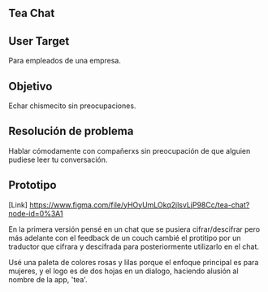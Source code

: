 ## Tea Chat

## User Target
Para empleados de una empresa.

## Objetivo
Echar chismecito sin preocupaciones.

## Resolución de problema
Hablar cómodamente con compañerxs sin preocupación de que alguien pudiese leer tu conversación.

## Prototipo 
[Link] https://www.figma.com/file/yHOyUmLOkq2jlsvLjP98Cc/tea-chat?node-id=0%3A1

En la primera versión pensé en un chat que se pusiera cifrar/descifrar pero más adelante con el feedback de un couch cambié el protitipo por un traductor que cifrara y descifrada para posteriormente utilizarlo en el chat.

Usé una paleta de colores rosas y lilas porque el enfoque principal es para mujeres, y el logo es de dos hojas en un dialogo, haciendo alusión al nombre de la app, 'tea'.

